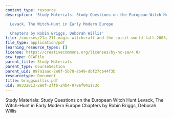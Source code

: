 ```yaml
---
content_type: resource
description: 'Study Materials: Study Questions on the European Witch Hunt

  Levack, The Witch-Hunt in Early Modern Europe

  Chapters by Robin Briggs, Deborah Willis'
file: /courses/21a-211-magic-witchcraft-and-the-spirit-world-fall-2003/983328132e0f2ffb24b4078ef041173c_briggswillis.pdf
file_type: application/pdf
learning_resource_types: []
license: https://creativecommons.org/licenses/by-nc-sa/4.0/
ocw_type: OCWFile
parent_title: Study Materials
parent_type: CourseSection
parent_uid: 097a1aac-2e0f-5b70-8b49-dbf27cb44f3b
resourcetype: Document
title: briggswillis.pdf
uid: 98332813-2e0f-2ffb-24b4-078ef041173c
---
```

Study Materials: Study Questions on the European Witch Hunt
Levack, The Witch-Hunt in Early Modern Europe
Chapters by Robin Briggs, Deborah Willis